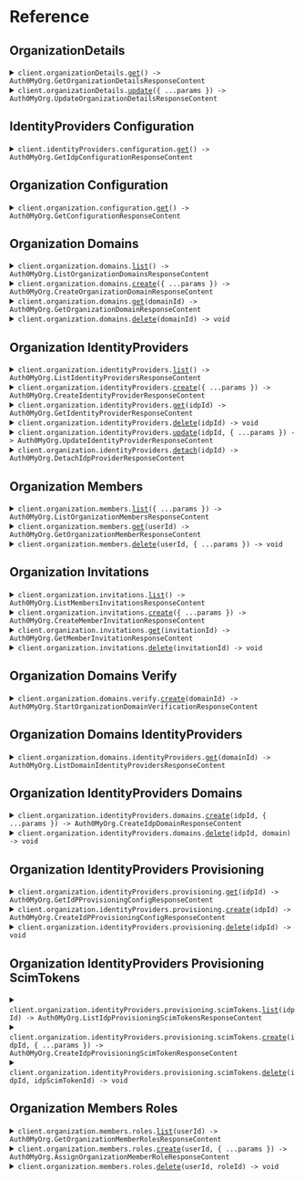 # Reference

## OrganizationDetails

<details><summary><code>client.organizationDetails.<a href="/src/api/resources/organizationDetails/client/Client.ts">get</a>() -> Auth0MyOrg.GetOrganizationDetailsResponseContent</code></summary>
<dl>
<dd>

#### 📝 Description

<dl>
<dd>

<dl>
<dd>

Retrieve details for an Organization.

</dd>
</dl>
</dd>
</dl>

#### 🔌 Usage

<dl>
<dd>

<dl>
<dd>

```typescript
await client.organizationDetails.get();
```

</dd>
</dl>
</dd>
</dl>

#### ⚙️ Parameters

<dl>
<dd>

<dl>
<dd>

**requestOptions:** `OrganizationDetails.RequestOptions`

</dd>
</dl>
</dd>
</dl>

</dd>
</dl>
</details>

<details><summary><code>client.organizationDetails.<a href="/src/api/resources/organizationDetails/client/Client.ts">update</a>({ ...params }) -> Auth0MyOrg.UpdateOrganizationDetailsResponseContent</code></summary>
<dl>
<dd>

#### 📝 Description

<dl>
<dd>

<dl>
<dd>

Update the details of a specific Organization, such as display name and branding options.

</dd>
</dl>
</dd>
</dl>

#### 🔌 Usage

<dl>
<dd>

<dl>
<dd>

```typescript
await client.organizationDetails.update({
    name: "testorg",
    display_name: "Test Organization",
    branding: {
        logo_url: "http://example.com/logo.png",
        colors: {
            primary: "#000000",
            page_background: "#FFFFFF",
        },
    },
});
```

</dd>
</dl>
</dd>
</dl>

#### ⚙️ Parameters

<dl>
<dd>

<dl>
<dd>

**request:** `Auth0MyOrg.UpdateOrganizationDetailsRequestContent`

</dd>
</dl>

<dl>
<dd>

**requestOptions:** `OrganizationDetails.RequestOptions`

</dd>
</dl>
</dd>
</dl>

</dd>
</dl>
</details>

## IdentityProviders Configuration

<details><summary><code>client.identityProviders.configuration.<a href="/src/api/resources/identityProviders/resources/configuration/client/Client.ts">get</a>() -> Auth0MyOrg.GetIdpConfigurationResponseContent</code></summary>
<dl>
<dd>

#### 📝 Description

<dl>
<dd>

<dl>
<dd>

Retrieve the connection profile for the application. This will give the components all of the information they will need to be successful. The SDK provider for the components should manage fetching and caching this information for all components.

</dd>
</dl>
</dd>
</dl>

#### 🔌 Usage

<dl>
<dd>

<dl>
<dd>

```typescript
await client.identityProviders.configuration.get();
```

</dd>
</dl>
</dd>
</dl>

#### ⚙️ Parameters

<dl>
<dd>

<dl>
<dd>

**requestOptions:** `Configuration.RequestOptions`

</dd>
</dl>
</dd>
</dl>

</dd>
</dl>
</details>

## Organization Configuration

<details><summary><code>client.organization.configuration.<a href="/src/api/resources/organization/resources/configuration/client/Client.ts">get</a>() -> Auth0MyOrg.GetConfigurationResponseContent</code></summary>
<dl>
<dd>

#### 📝 Description

<dl>
<dd>

<dl>
<dd>

Retrieve the configuration for the /my-org API. This will return all stored client information with the exception of attributes that are identifiers. Identifier attributes will be given their own endpoint that will return the full object. This will give the components all of the information they will need to be successful. The SDK provider for the components should manage fetching and caching this information for all components.

</dd>
</dl>
</dd>
</dl>

#### 🔌 Usage

<dl>
<dd>

<dl>
<dd>

```typescript
await client.organization.configuration.get();
```

</dd>
</dl>
</dd>
</dl>

#### ⚙️ Parameters

<dl>
<dd>

<dl>
<dd>

**requestOptions:** `Configuration.RequestOptions`

</dd>
</dl>
</dd>
</dl>

</dd>
</dl>
</details>

## Organization Domains

<details><summary><code>client.organization.domains.<a href="/src/api/resources/organization/resources/domains/client/Client.ts">list</a>() -> Auth0MyOrg.ListOrganizationDomainsResponseContent</code></summary>
<dl>
<dd>

#### 📝 Description

<dl>
<dd>

<dl>
<dd>

Lists all domains pending and verified for an organization.

</dd>
</dl>
</dd>
</dl>

#### 🔌 Usage

<dl>
<dd>

<dl>
<dd>

```typescript
await client.organization.domains.list();
```

</dd>
</dl>
</dd>
</dl>

#### ⚙️ Parameters

<dl>
<dd>

<dl>
<dd>

**requestOptions:** `Domains.RequestOptions`

</dd>
</dl>
</dd>
</dl>

</dd>
</dl>
</details>

<details><summary><code>client.organization.domains.<a href="/src/api/resources/organization/resources/domains/client/Client.ts">create</a>({ ...params }) -> Auth0MyOrg.CreateOrganizationDomainResponseContent</code></summary>
<dl>
<dd>

#### 📝 Description

<dl>
<dd>

<dl>
<dd>

Create a new domain for an organization.

</dd>
</dl>
</dd>
</dl>

#### 🔌 Usage

<dl>
<dd>

<dl>
<dd>

```typescript
await client.organization.domains.create({
    domain: "acme.com",
});
```

</dd>
</dl>
</dd>
</dl>

#### ⚙️ Parameters

<dl>
<dd>

<dl>
<dd>

**request:** `Auth0MyOrg.CreateOrganizationDomainRequestContent`

</dd>
</dl>

<dl>
<dd>

**requestOptions:** `Domains.RequestOptions`

</dd>
</dl>
</dd>
</dl>

</dd>
</dl>
</details>

<details><summary><code>client.organization.domains.<a href="/src/api/resources/organization/resources/domains/client/Client.ts">get</a>(domainId) -> Auth0MyOrg.GetOrganizationDomainResponseContent</code></summary>
<dl>
<dd>

#### 📝 Description

<dl>
<dd>

<dl>
<dd>

Retrieve a domain for an organization.

</dd>
</dl>
</dd>
</dl>

#### 🔌 Usage

<dl>
<dd>

<dl>
<dd>

```typescript
await client.organization.domains.get("domain_id");
```

</dd>
</dl>
</dd>
</dl>

#### ⚙️ Parameters

<dl>
<dd>

<dl>
<dd>

**domainId:** `Auth0MyOrg.OrgDomainId`

</dd>
</dl>

<dl>
<dd>

**requestOptions:** `Domains.RequestOptions`

</dd>
</dl>
</dd>
</dl>

</dd>
</dl>
</details>

<details><summary><code>client.organization.domains.<a href="/src/api/resources/organization/resources/domains/client/Client.ts">delete</a>(domainId) -> void</code></summary>
<dl>
<dd>

#### 📝 Description

<dl>
<dd>

<dl>
<dd>

Remove a domain from this organization.

</dd>
</dl>
</dd>
</dl>

#### 🔌 Usage

<dl>
<dd>

<dl>
<dd>

```typescript
await client.organization.domains.delete("domain_id");
```

</dd>
</dl>
</dd>
</dl>

#### ⚙️ Parameters

<dl>
<dd>

<dl>
<dd>

**domainId:** `Auth0MyOrg.OrgDomainId`

</dd>
</dl>

<dl>
<dd>

**requestOptions:** `Domains.RequestOptions`

</dd>
</dl>
</dd>
</dl>

</dd>
</dl>
</details>

## Organization IdentityProviders

<details><summary><code>client.organization.identityProviders.<a href="/src/api/resources/organization/resources/identityProviders/client/Client.ts">list</a>() -> Auth0MyOrg.ListIdentityProvidersResponseContent</code></summary>
<dl>
<dd>

#### 📝 Description

<dl>
<dd>

<dl>
<dd>

List the identity providers associated with this organization.

</dd>
</dl>
</dd>
</dl>

#### 🔌 Usage

<dl>
<dd>

<dl>
<dd>

```typescript
await client.organization.identityProviders.list();
```

</dd>
</dl>
</dd>
</dl>

#### ⚙️ Parameters

<dl>
<dd>

<dl>
<dd>

**requestOptions:** `IdentityProviders.RequestOptions`

</dd>
</dl>
</dd>
</dl>

</dd>
</dl>
</details>

<details><summary><code>client.organization.identityProviders.<a href="/src/api/resources/organization/resources/identityProviders/client/Client.ts">create</a>({ ...params }) -> Auth0MyOrg.CreateIdentityProviderResponseContent</code></summary>
<dl>
<dd>

#### 📝 Description

<dl>
<dd>

<dl>
<dd>

Create an identity provider associated with this organization.

</dd>
</dl>
</dd>
</dl>

#### 🔌 Usage

<dl>
<dd>

<dl>
<dd>

```typescript
await client.organization.identityProviders.create({
    name: "oidcIdp",
    strategy: "oidc",
    domains: ["mydomain.com"],
    display_name: "OIDC IdP",
    show_as_button: true,
    assign_membership_on_login: false,
    is_enabled: true,
    options: {
        type: "front_channel",
        client_id: "a8f3b2e7-5d1c-4f9a-8b0d-2e1c3a5b6f7d",
        client_secret: "KzQp2sVxR8nTgMjFhYcEWuLoIbDvUoC6A9B1zX7yWqFjHkGrP5sQdLmNp",
        discovery_url: "https://{yourDomain}/.well-known/openid-configuration",
    },
});
```

</dd>
</dl>
</dd>
</dl>

#### ⚙️ Parameters

<dl>
<dd>

<dl>
<dd>

**request:** `Auth0MyOrg.CreateIdentityProviderRequestContent`

</dd>
</dl>

<dl>
<dd>

**requestOptions:** `IdentityProviders.RequestOptions`

</dd>
</dl>
</dd>
</dl>

</dd>
</dl>
</details>

<details><summary><code>client.organization.identityProviders.<a href="/src/api/resources/organization/resources/identityProviders/client/Client.ts">get</a>(idpId) -> Auth0MyOrg.GetIdentityProviderResponseContent</code></summary>
<dl>
<dd>

#### 📝 Description

<dl>
<dd>

<dl>
<dd>

Retrieve the details for one particular identity-provider.

</dd>
</dl>
</dd>
</dl>

#### 🔌 Usage

<dl>
<dd>

<dl>
<dd>

```typescript
await client.organization.identityProviders.get("idp_id");
```

</dd>
</dl>
</dd>
</dl>

#### ⚙️ Parameters

<dl>
<dd>

<dl>
<dd>

**idpId:** `Auth0MyOrg.IdpId`

</dd>
</dl>

<dl>
<dd>

**requestOptions:** `IdentityProviders.RequestOptions`

</dd>
</dl>
</dd>
</dl>

</dd>
</dl>
</details>

<details><summary><code>client.organization.identityProviders.<a href="/src/api/resources/organization/resources/identityProviders/client/Client.ts">delete</a>(idpId) -> void</code></summary>
<dl>
<dd>

#### 📝 Description

<dl>
<dd>

<dl>
<dd>

Delete an identity provider from this organization.

</dd>
</dl>
</dd>
</dl>

#### 🔌 Usage

<dl>
<dd>

<dl>
<dd>

```typescript
await client.organization.identityProviders.delete("idp_id");
```

</dd>
</dl>
</dd>
</dl>

#### ⚙️ Parameters

<dl>
<dd>

<dl>
<dd>

**idpId:** `Auth0MyOrg.IdpId`

</dd>
</dl>

<dl>
<dd>

**requestOptions:** `IdentityProviders.RequestOptions`

</dd>
</dl>
</dd>
</dl>

</dd>
</dl>
</details>

<details><summary><code>client.organization.identityProviders.<a href="/src/api/resources/organization/resources/identityProviders/client/Client.ts">update</a>(idpId, { ...params }) -> Auth0MyOrg.UpdateIdentityProviderResponseContent</code></summary>
<dl>
<dd>

#### 📝 Description

<dl>
<dd>

<dl>
<dd>

Update an identity provider associated with this organization.

</dd>
</dl>
</dd>
</dl>

#### 🔌 Usage

<dl>
<dd>

<dl>
<dd>

```typescript
await client.organization.identityProviders.update("idp_id", {
    display_name: "OIDC IdP",
    show_as_button: true,
    assign_membership_on_login: false,
    is_enabled: true,
    options: {
        type: "front_channel",
        client_id: "a8f3b2e7-5d1c-4f9a-8b0d-2e1c3a5b6f7d",
        client_secret: "KzQp2sVxR8nTgMjFhYcEWuLoIbDvUoC6A9B1zX7yWqFjHkGrP5sQdLmNp",
        discovery_url: "https://{yourDomain}/.well-known/openid-configuration",
    },
});
```

</dd>
</dl>
</dd>
</dl>

#### ⚙️ Parameters

<dl>
<dd>

<dl>
<dd>

**idpId:** `Auth0MyOrg.IdpId`

</dd>
</dl>

<dl>
<dd>

**request:** `Auth0MyOrg.UpdateIdentityProviderRequestContent`

</dd>
</dl>

<dl>
<dd>

**requestOptions:** `IdentityProviders.RequestOptions`

</dd>
</dl>
</dd>
</dl>

</dd>
</dl>
</details>

<details><summary><code>client.organization.identityProviders.<a href="/src/api/resources/organization/resources/identityProviders/client/Client.ts">detach</a>(idpId) -> Auth0MyOrg.DetachIdpProviderResponseContent</code></summary>
<dl>
<dd>

#### 📝 Description

<dl>
<dd>

<dl>
<dd>

Delete underlying identity provider from this organization.

</dd>
</dl>
</dd>
</dl>

#### 🔌 Usage

<dl>
<dd>

<dl>
<dd>

```typescript
await client.organization.identityProviders.detach("idp_id");
```

</dd>
</dl>
</dd>
</dl>

#### ⚙️ Parameters

<dl>
<dd>

<dl>
<dd>

**idpId:** `Auth0MyOrg.IdpId`

</dd>
</dl>

<dl>
<dd>

**requestOptions:** `IdentityProviders.RequestOptions`

</dd>
</dl>
</dd>
</dl>

</dd>
</dl>
</details>

## Organization Members

<details><summary><code>client.organization.members.<a href="/src/api/resources/organization/resources/members/client/Client.ts">list</a>({ ...params }) -> Auth0MyOrg.ListOrganizationMembersResponseContent</code></summary>
<dl>
<dd>

#### 📝 Description

<dl>
<dd>

<dl>
<dd>

Lists all members that belong to the organization.

</dd>
</dl>
</dd>
</dl>

#### 🔌 Usage

<dl>
<dd>

<dl>
<dd>

```typescript
await client.organization.members.list({
    q: "q",
    fields: "fields",
    include_fields: true,
    from: "from",
    take: 1,
});
```

</dd>
</dl>
</dd>
</dl>

#### ⚙️ Parameters

<dl>
<dd>

<dl>
<dd>

**request:** `Auth0MyOrg.ListOrganizationMembersRequestParameters`

</dd>
</dl>

<dl>
<dd>

**requestOptions:** `Members.RequestOptions`

</dd>
</dl>
</dd>
</dl>

</dd>
</dl>
</details>

<details><summary><code>client.organization.members.<a href="/src/api/resources/organization/resources/members/client/Client.ts">get</a>(userId) -> Auth0MyOrg.GetOrganizationMemberResponseContent</code></summary>
<dl>
<dd>

#### 📝 Description

<dl>
<dd>

<dl>
<dd>

Retrieve a single member of the organization.

</dd>
</dl>
</dd>
</dl>

#### 🔌 Usage

<dl>
<dd>

<dl>
<dd>

```typescript
await client.organization.members.get("user_id");
```

</dd>
</dl>
</dd>
</dl>

#### ⚙️ Parameters

<dl>
<dd>

<dl>
<dd>

**userId:** `Auth0MyOrg.OrgMemberId`

</dd>
</dl>

<dl>
<dd>

**requestOptions:** `Members.RequestOptions`

</dd>
</dl>
</dd>
</dl>

</dd>
</dl>
</details>

<details><summary><code>client.organization.members.<a href="/src/api/resources/organization/resources/members/client/Client.ts">delete</a>(userId, { ...params }) -> void</code></summary>
<dl>
<dd>

#### 📝 Description

<dl>
<dd>

<dl>
<dd>

Delete a single user's membership.

</dd>
</dl>
</dd>
</dl>

#### 🔌 Usage

<dl>
<dd>

<dl>
<dd>

```typescript
await client.organization.members.delete("user_id", {
    delete_user: true,
});
```

</dd>
</dl>
</dd>
</dl>

#### ⚙️ Parameters

<dl>
<dd>

<dl>
<dd>

**userId:** `Auth0MyOrg.OrgMemberId`

</dd>
</dl>

<dl>
<dd>

**request:** `Auth0MyOrg.DeleteOrganizationMemberRequestParameters`

</dd>
</dl>

<dl>
<dd>

**requestOptions:** `Members.RequestOptions`

</dd>
</dl>
</dd>
</dl>

</dd>
</dl>
</details>

## Organization Invitations

<details><summary><code>client.organization.invitations.<a href="/src/api/resources/organization/resources/invitations/client/Client.ts">list</a>() -> Auth0MyOrg.ListMembersInvitationsResponseContent</code></summary>
<dl>
<dd>

#### 📝 Description

<dl>
<dd>

<dl>
<dd>

Get a list of pending invitations.

</dd>
</dl>
</dd>
</dl>

#### 🔌 Usage

<dl>
<dd>

<dl>
<dd>

```typescript
await client.organization.invitations.list();
```

</dd>
</dl>
</dd>
</dl>

#### ⚙️ Parameters

<dl>
<dd>

<dl>
<dd>

**requestOptions:** `Invitations.RequestOptions`

</dd>
</dl>
</dd>
</dl>

</dd>
</dl>
</details>

<details><summary><code>client.organization.invitations.<a href="/src/api/resources/organization/resources/invitations/client/Client.ts">create</a>({ ...params }) -> Auth0MyOrg.CreateMemberInvitationResponseContent</code></summary>
<dl>
<dd>

#### 📝 Description

<dl>
<dd>

<dl>
<dd>

Create a new invitation for a member.

</dd>
</dl>
</dd>
</dl>

#### 🔌 Usage

<dl>
<dd>

<dl>
<dd>

```typescript
await client.organization.invitations.create({
    invitee: {
        email: "user@example.com",
    },
    client_id: "string",
    connection_id: "con_2CZPv6IY0gWzDaQJ",
    ttl_sec: 3600,
    roles: ["string"],
    send_invitation_email: true,
});
```

</dd>
</dl>
</dd>
</dl>

#### ⚙️ Parameters

<dl>
<dd>

<dl>
<dd>

**request:** `Auth0MyOrg.CreateMemberInvitationRequestContent`

</dd>
</dl>

<dl>
<dd>

**requestOptions:** `Invitations.RequestOptions`

</dd>
</dl>
</dd>
</dl>

</dd>
</dl>
</details>

<details><summary><code>client.organization.invitations.<a href="/src/api/resources/organization/resources/invitations/client/Client.ts">get</a>(invitationId) -> Auth0MyOrg.GetMemberInvitationResponseContent</code></summary>
<dl>
<dd>

#### 📝 Description

<dl>
<dd>

<dl>
<dd>

Get a pending invitation by ID.

</dd>
</dl>
</dd>
</dl>

#### 🔌 Usage

<dl>
<dd>

<dl>
<dd>

```typescript
await client.organization.invitations.get("invitation_id");
```

</dd>
</dl>
</dd>
</dl>

#### ⚙️ Parameters

<dl>
<dd>

<dl>
<dd>

**invitationId:** `Auth0MyOrg.InvitationId`

</dd>
</dl>

<dl>
<dd>

**requestOptions:** `Invitations.RequestOptions`

</dd>
</dl>
</dd>
</dl>

</dd>
</dl>
</details>

<details><summary><code>client.organization.invitations.<a href="/src/api/resources/organization/resources/invitations/client/Client.ts">delete</a>(invitationId) -> void</code></summary>
<dl>
<dd>

#### 📝 Description

<dl>
<dd>

<dl>
<dd>

Delete a member invitation by id for an Organization.

</dd>
</dl>
</dd>
</dl>

#### 🔌 Usage

<dl>
<dd>

<dl>
<dd>

```typescript
await client.organization.invitations.delete("invitation_id");
```

</dd>
</dl>
</dd>
</dl>

#### ⚙️ Parameters

<dl>
<dd>

<dl>
<dd>

**invitationId:** `Auth0MyOrg.InvitationId`

</dd>
</dl>

<dl>
<dd>

**requestOptions:** `Invitations.RequestOptions`

</dd>
</dl>
</dd>
</dl>

</dd>
</dl>
</details>

## Organization Domains Verify

<details><summary><code>client.organization.domains.verify.<a href="/src/api/resources/organization/resources/domains/resources/verify/client/Client.ts">create</a>(domainId) -> Auth0MyOrg.StartOrganizationDomainVerificationResponseContent</code></summary>
<dl>
<dd>

#### 📝 Description

<dl>
<dd>

<dl>
<dd>

Get a verification text and start the domain verification process for a particular domain.

</dd>
</dl>
</dd>
</dl>

#### 🔌 Usage

<dl>
<dd>

<dl>
<dd>

```typescript
await client.organization.domains.verify.create("domain_id");
```

</dd>
</dl>
</dd>
</dl>

#### ⚙️ Parameters

<dl>
<dd>

<dl>
<dd>

**domainId:** `Auth0MyOrg.OrgDomainId`

</dd>
</dl>

<dl>
<dd>

**requestOptions:** `Verify.RequestOptions`

</dd>
</dl>
</dd>
</dl>

</dd>
</dl>
</details>

## Organization Domains IdentityProviders

<details><summary><code>client.organization.domains.identityProviders.<a href="/src/api/resources/organization/resources/domains/resources/identityProviders/client/Client.ts">get</a>(domainId) -> Auth0MyOrg.ListDomainIdentityProvidersResponseContent</code></summary>
<dl>
<dd>

#### 📝 Description

<dl>
<dd>

<dl>
<dd>

Retrieve the list of identity providers that have a specific organization domain alias.

</dd>
</dl>
</dd>
</dl>

#### 🔌 Usage

<dl>
<dd>

<dl>
<dd>

```typescript
await client.organization.domains.identityProviders.get("domain_id");
```

</dd>
</dl>
</dd>
</dl>

#### ⚙️ Parameters

<dl>
<dd>

<dl>
<dd>

**domainId:** `Auth0MyOrg.OrgDomainId`

</dd>
</dl>

<dl>
<dd>

**requestOptions:** `IdentityProviders.RequestOptions`

</dd>
</dl>
</dd>
</dl>

</dd>
</dl>
</details>

## Organization IdentityProviders Domains

<details><summary><code>client.organization.identityProviders.domains.<a href="/src/api/resources/organization/resources/identityProviders/resources/domains/client/Client.ts">create</a>(idpId, { ...params }) -> Auth0MyOrg.CreateIdpDomainResponseContent</code></summary>
<dl>
<dd>

#### 📝 Description

<dl>
<dd>

<dl>
<dd>

Add a domain to the identity provider's list of domains for [Home Realm Discovery (HRD)](https://auth0.com/docs/get-started/architecture-scenarios/business-to-business/authentication#home-realm-discovery). The domain passed must be claimed and verified by this organization.

</dd>
</dl>
</dd>
</dl>

#### 🔌 Usage

<dl>
<dd>

<dl>
<dd>

```typescript
await client.organization.identityProviders.domains.create("idp_id", {
    domain: "my-domain.com",
});
```

</dd>
</dl>
</dd>
</dl>

#### ⚙️ Parameters

<dl>
<dd>

<dl>
<dd>

**idpId:** `Auth0MyOrg.IdpId`

</dd>
</dl>

<dl>
<dd>

**request:** `Auth0MyOrg.CreateIdpDomainRequestContent`

</dd>
</dl>

<dl>
<dd>

**requestOptions:** `Domains.RequestOptions`

</dd>
</dl>
</dd>
</dl>

</dd>
</dl>
</details>

<details><summary><code>client.organization.identityProviders.domains.<a href="/src/api/resources/organization/resources/identityProviders/resources/domains/client/Client.ts">delete</a>(idpId, domain) -> void</code></summary>
<dl>
<dd>

#### 📝 Description

<dl>
<dd>

<dl>
<dd>

Remove a domain from an identity provider.

</dd>
</dl>
</dd>
</dl>

#### 🔌 Usage

<dl>
<dd>

<dl>
<dd>

```typescript
await client.organization.identityProviders.domains.delete("idp_id", "domain");
```

</dd>
</dl>
</dd>
</dl>

#### ⚙️ Parameters

<dl>
<dd>

<dl>
<dd>

**idpId:** `Auth0MyOrg.IdpId`

</dd>
</dl>

<dl>
<dd>

**domain:** `Auth0MyOrg.OrgDomainName`

</dd>
</dl>

<dl>
<dd>

**requestOptions:** `Domains.RequestOptions`

</dd>
</dl>
</dd>
</dl>

</dd>
</dl>
</details>

## Organization IdentityProviders Provisioning

<details><summary><code>client.organization.identityProviders.provisioning.<a href="/src/api/resources/organization/resources/identityProviders/resources/provisioning/client/Client.ts">get</a>(idpId) -> Auth0MyOrg.GetIdPProvisioningConfigResponseContent</code></summary>
<dl>
<dd>

#### 📝 Description

<dl>
<dd>

<dl>
<dd>

Retrieve the Provisioning configuration for this identity provider.

</dd>
</dl>
</dd>
</dl>

#### 🔌 Usage

<dl>
<dd>

<dl>
<dd>

```typescript
await client.organization.identityProviders.provisioning.get("idp_id");
```

</dd>
</dl>
</dd>
</dl>

#### ⚙️ Parameters

<dl>
<dd>

<dl>
<dd>

**idpId:** `Auth0MyOrg.IdpId`

</dd>
</dl>

<dl>
<dd>

**requestOptions:** `Provisioning.RequestOptions`

</dd>
</dl>
</dd>
</dl>

</dd>
</dl>
</details>

<details><summary><code>client.organization.identityProviders.provisioning.<a href="/src/api/resources/organization/resources/identityProviders/resources/provisioning/client/Client.ts">create</a>(idpId) -> Auth0MyOrg.CreateIdPProvisioningConfigResponseContent</code></summary>
<dl>
<dd>

#### 📝 Description

<dl>
<dd>

<dl>
<dd>

Create the Provisioning configuration for this identity provider.

</dd>
</dl>
</dd>
</dl>

#### 🔌 Usage

<dl>
<dd>

<dl>
<dd>

```typescript
await client.organization.identityProviders.provisioning.create("idp_id");
```

</dd>
</dl>
</dd>
</dl>

#### ⚙️ Parameters

<dl>
<dd>

<dl>
<dd>

**idpId:** `Auth0MyOrg.IdpId`

</dd>
</dl>

<dl>
<dd>

**requestOptions:** `Provisioning.RequestOptions`

</dd>
</dl>
</dd>
</dl>

</dd>
</dl>
</details>

<details><summary><code>client.organization.identityProviders.provisioning.<a href="/src/api/resources/organization/resources/identityProviders/resources/provisioning/client/Client.ts">delete</a>(idpId) -> void</code></summary>
<dl>
<dd>

#### 📝 Description

<dl>
<dd>

<dl>
<dd>

Delete the Provisioning configuration for an identity provider.

</dd>
</dl>
</dd>
</dl>

#### 🔌 Usage

<dl>
<dd>

<dl>
<dd>

```typescript
await client.organization.identityProviders.provisioning.delete("idp_id");
```

</dd>
</dl>
</dd>
</dl>

#### ⚙️ Parameters

<dl>
<dd>

<dl>
<dd>

**idpId:** `Auth0MyOrg.IdpId`

</dd>
</dl>

<dl>
<dd>

**requestOptions:** `Provisioning.RequestOptions`

</dd>
</dl>
</dd>
</dl>

</dd>
</dl>
</details>

## Organization IdentityProviders Provisioning ScimTokens

<details><summary><code>client.organization.identityProviders.provisioning.scimTokens.<a href="/src/api/resources/organization/resources/identityProviders/resources/provisioning/resources/scimTokens/client/Client.ts">list</a>(idpId) -> Auth0MyOrg.ListIdpProvisioningScimTokensResponseContent</code></summary>
<dl>
<dd>

#### 📝 Description

<dl>
<dd>

<dl>
<dd>

List the Provisioning SCIM tokens for this identity provider.

</dd>
</dl>
</dd>
</dl>

#### 🔌 Usage

<dl>
<dd>

<dl>
<dd>

```typescript
await client.organization.identityProviders.provisioning.scimTokens.list("idp_id");
```

</dd>
</dl>
</dd>
</dl>

#### ⚙️ Parameters

<dl>
<dd>

<dl>
<dd>

**idpId:** `Auth0MyOrg.IdpId`

</dd>
</dl>

<dl>
<dd>

**requestOptions:** `ScimTokens.RequestOptions`

</dd>
</dl>
</dd>
</dl>

</dd>
</dl>
</details>

<details><summary><code>client.organization.identityProviders.provisioning.scimTokens.<a href="/src/api/resources/organization/resources/identityProviders/resources/provisioning/resources/scimTokens/client/Client.ts">create</a>(idpId, { ...params }) -> Auth0MyOrg.CreateIdpProvisioningScimTokenResponseContent</code></summary>
<dl>
<dd>

#### 📝 Description

<dl>
<dd>

<dl>
<dd>

Create a Provisioning SCIM token for this identity provider.

</dd>
</dl>
</dd>
</dl>

#### 🔌 Usage

<dl>
<dd>

<dl>
<dd>

```typescript
await client.organization.identityProviders.provisioning.scimTokens.create("idp_id", {
    token_lifetime: 86400,
});
```

</dd>
</dl>
</dd>
</dl>

#### ⚙️ Parameters

<dl>
<dd>

<dl>
<dd>

**idpId:** `Auth0MyOrg.IdpId`

</dd>
</dl>

<dl>
<dd>

**request:** `Auth0MyOrg.CreateIdpProvisioningScimTokenRequestContent`

</dd>
</dl>

<dl>
<dd>

**requestOptions:** `ScimTokens.RequestOptions`

</dd>
</dl>
</dd>
</dl>

</dd>
</dl>
</details>

<details><summary><code>client.organization.identityProviders.provisioning.scimTokens.<a href="/src/api/resources/organization/resources/identityProviders/resources/provisioning/resources/scimTokens/client/Client.ts">delete</a>(idpId, idpScimTokenId) -> void</code></summary>
<dl>
<dd>

#### 📝 Description

<dl>
<dd>

<dl>
<dd>

Delete a Provisioning SCIM configuration for an identity provider.

</dd>
</dl>
</dd>
</dl>

#### 🔌 Usage

<dl>
<dd>

<dl>
<dd>

```typescript
await client.organization.identityProviders.provisioning.scimTokens.delete("idp_id", "idp_scim_token_id");
```

</dd>
</dl>
</dd>
</dl>

#### ⚙️ Parameters

<dl>
<dd>

<dl>
<dd>

**idpId:** `Auth0MyOrg.IdpId`

</dd>
</dl>

<dl>
<dd>

**idpScimTokenId:** `Auth0MyOrg.IdpProvisioningScimTokenId`

</dd>
</dl>

<dl>
<dd>

**requestOptions:** `ScimTokens.RequestOptions`

</dd>
</dl>
</dd>
</dl>

</dd>
</dl>
</details>

## Organization Members Roles

<details><summary><code>client.organization.members.roles.<a href="/src/api/resources/organization/resources/members/resources/roles/client/Client.ts">list</a>(userId) -> Auth0MyOrg.GetOrganizationMemberRolesResponseContent</code></summary>
<dl>
<dd>

#### 📝 Description

<dl>
<dd>

<dl>
<dd>

Retrieve the roles for a single member.

</dd>
</dl>
</dd>
</dl>

#### 🔌 Usage

<dl>
<dd>

<dl>
<dd>

```typescript
await client.organization.members.roles.list("user_id");
```

</dd>
</dl>
</dd>
</dl>

#### ⚙️ Parameters

<dl>
<dd>

<dl>
<dd>

**userId:** `Auth0MyOrg.OrgMemberId`

</dd>
</dl>

<dl>
<dd>

**requestOptions:** `Roles.RequestOptions`

</dd>
</dl>
</dd>
</dl>

</dd>
</dl>
</details>

<details><summary><code>client.organization.members.roles.<a href="/src/api/resources/organization/resources/members/resources/roles/client/Client.ts">create</a>(userId, { ...params }) -> Auth0MyOrg.AssignOrganizationMemberRoleResponseContent</code></summary>
<dl>
<dd>

#### 📝 Description

<dl>
<dd>

<dl>
<dd>

Add a role to a member.

</dd>
</dl>
</dd>
</dl>

#### 🔌 Usage

<dl>
<dd>

<dl>
<dd>

```typescript
await client.organization.members.roles.create("user_id", {
    role_id: "rol_SO2j0sFo9NFa3F9w",
});
```

</dd>
</dl>
</dd>
</dl>

#### ⚙️ Parameters

<dl>
<dd>

<dl>
<dd>

**userId:** `Auth0MyOrg.OrgMemberId`

</dd>
</dl>

<dl>
<dd>

**request:** `Auth0MyOrg.AssignOrganizationMemberRoleRequestContent`

</dd>
</dl>

<dl>
<dd>

**requestOptions:** `Roles.RequestOptions`

</dd>
</dl>
</dd>
</dl>

</dd>
</dl>
</details>

<details><summary><code>client.organization.members.roles.<a href="/src/api/resources/organization/resources/members/resources/roles/client/Client.ts">delete</a>(userId, roleId) -> void</code></summary>
<dl>
<dd>

#### 📝 Description

<dl>
<dd>

<dl>
<dd>

Remove a role from a member.

</dd>
</dl>
</dd>
</dl>

#### 🔌 Usage

<dl>
<dd>

<dl>
<dd>

```typescript
await client.organization.members.roles.delete("user_id", "role_id");
```

</dd>
</dl>
</dd>
</dl>

#### ⚙️ Parameters

<dl>
<dd>

<dl>
<dd>

**userId:** `Auth0MyOrg.OrgMemberId`

</dd>
</dl>

<dl>
<dd>

**roleId:** `Auth0MyOrg.OrgMemberRoleId`

</dd>
</dl>

<dl>
<dd>

**requestOptions:** `Roles.RequestOptions`

</dd>
</dl>
</dd>
</dl>

</dd>
</dl>
</details>
